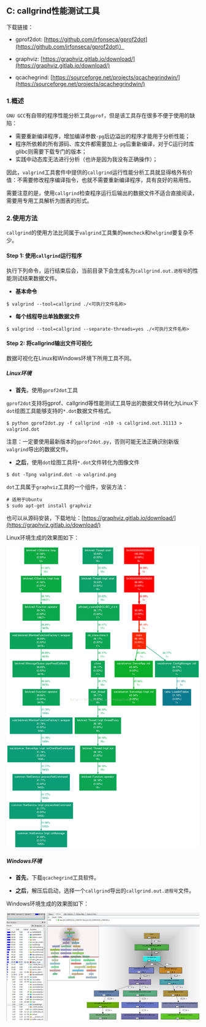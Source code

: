 ## C: callgrind性能测试工具

下载链接：

* gprof2dot: [https://github.com/jrfonseca/gprof2dot](https://github.com/jrfonseca/gprof2dot)）

* graphviz: [https://graphviz.gitlab.io/download/](https://graphviz.gitlab.io/download/)

* qcachegrind: [https://sourceforge.net/projects/qcachegrindwin/](https://sourceforge.net/projects/qcachegrindwin/)


### 1.概述

`GNU GCC`有自带的程序性能分析工具`gprof`，但是该工具存在很多不便于使用的缺陷：

* 需要重新编译程序，增加编译参数`-pg`后边溢出的程序才能用于分析性能；
* 程序所依赖的所有源码、库文件都需要加上`-pg`后重新编译，对于C运行时库glibc则需要下载专门的版本；
* 实践中动态库无法进行分析（也许是因为我没有正确操作）；

因此，`valgrind`工具套件中提供的`callgrind`运行性能分析工具就显得格外有价值：不需要修改程序编译指令，也就不需要重新编译程序，具有良好的易用性。

需要注意的是，使用`callgrind`检查程序运行后输出的数据文件不适合直接阅读，需要用专用工具解析为图表的形式。

### 2.使用方法

`callgrind`的使用方法比同属于`valgrind`工具集的`memcheck`和`helgrind`要复杂不少。

#### Step 1: 使用`callgrind`运行程序

执行下列命令，运行结束后会，当前目录下会生成名为`callgrind.out.进程号`的性能测试结果数据文件。

* **基本命令**

```shell
$ valgrind --tool=callgrind ./<可执行文件名称>
```

* **每个线程导出单独数据文件**

```shell
$ valgrind --tool=callgrind --separate-threads=yes ./<可执行文件名称>
```

#### Step 2: 将callgrind输出文件可视化

数据可视化在Linux和Windows环境下所用工具不同。

##### Linux环境

* **首先**，使用`gprof2dot`工具

`gprof2dot`支持将gprof、callgrind等性能测试工具导出的数据文件转化为Linux下`dot`绘图工具能够支持的`*.dot`数据文件格式。

```shell
$ python gprof2dot.py -f callgrind -n10 -s callgrind.out.31113 > valgrind.dot
```

注意：一定要使用最新版本的`gprof2dot.py`，否则可能无法正确识别新版`valgrind`导出的数据文件。

* **之后**，使用`dot`绘图工具将`*.dot`文件转化为图像文件

```shell
$ dot -Tpng valgrind.dot -o valgrind.png
```

`dot`工具属于`graphviz`工具的一个组件，安装方法：

```shell
# 适用于Ubuntu
$ sudo apt-get install graphviz
```

也可以从源码安装，下载地址：[https://graphviz.gitlab.io/download/](https://graphviz.gitlab.io/download/)

Linux环境生成的效果图如下：

![](/assets/c022_001.png)

##### Windows环境

* **首先**，下载`qcachegrind`工具软件。

* **之后**，解压后启动，选择一个`callgrind`导出的`callgrind.out.进程号`文件。

Windows环境生成的效果图如下：

![](/assets/c022_002.PNG)
